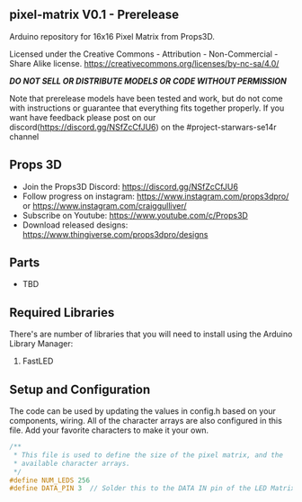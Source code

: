 ## pixel-matrix V0.1 - Prerelease

Arduino repository for 16x16 Pixel Matrix from Props3D. 

Licensed under the Creative Commons - Attribution - Non-Commercial - Share Alike license. https://creativecommons.org/licenses/by-nc-sa/4.0/

***DO NOT SELL OR DISTRIBUTE MODELS OR CODE WITHOUT PERMISSION***

Note that prerelease models have been tested and work, but do not come with instructions or guarantee that everything fits together properly. If you want have feedback please post on our discord(https://discord.gg/NSfZcCfJU6) on the #project-starwars-se14r channel

## Props 3D
* Join the Props3D Discord: https://discord.gg/NSfZcCfJU6
* Follow progress on instagram: https://www.instagram.com/props3dpro/ or https://www.instagram.com/craiggulliver/
* Subscribe on Youtube: https://www.youtube.com/c/Props3D
* Download released designs: https://www.thingiverse.com/props3dpro/designs


## Parts

* TBD

## Required Libraries
There's are number of libraries that you will need to install using the Arduino Library Manager:
 1. FastLED

## Setup and Configuration
The code can be used by updating the values in config.h based on your components,
wiring. All of the character arrays are also configured in this file. Add your
favorite characters to make it your own.

```c++   
/**
 * This file is used to define the size of the pixel matrix, and the 
 * available character arrays.
 */
#define NUM_LEDS 256
#define DATA_PIN 3  // Solder this to the DATA IN pin of the LED Matrix
```
